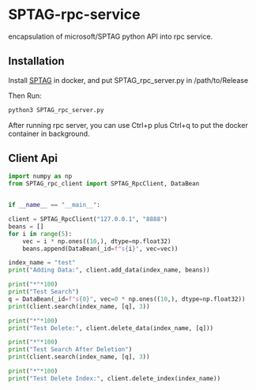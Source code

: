 # SPTAG-rpc-service
encapsulation of microsoft/SPTAG python API into rpc service.

## Installation
Install [SPTAG](https://github.com/microsoft/SPTAG/) in docker, and put SPTAG_rpc_server.py in /path/to/Release

Then Run:
```bash
python3 SPTAG_rpc_server.py
```

After running rpc server, you can use Ctrl+p plus Ctrl+q to put the docker container in background.

## Client Api
```python
import numpy as np
from SPTAG_rpc_client import SPTAG_RpcClient, DataBean


if __name__ == "__main__":

client = SPTAG_RpcClient("127.0.0.1", "8888")
beans = []
for i in range(5):
    vec = i * np.ones((10,), dtype=np.float32)
    beans.append(DataBean(_id=f"s{i}", vec=vec))

index_name = "test"
print("Adding Data:", client.add_data(index_name, beans))

print("*"*100)
print("Test Search")
q = DataBean(_id=f"s{0}", vec=0 * np.ones((10,), dtype=np.float32))
print(client.search(index_name, [q], 3))

print("*"*100)
print("Test Delete:", client.delete_data(index_name, [q]))

print("*"*100)
print("Test Search After Deletion")
print(client.search(index_name, [q], 3))

print("*"*100)
print("Test Delete Index:", client.delete_index(index_name))

```
